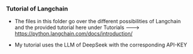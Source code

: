 ### Tutorial of Langchain

- The files in this folder go over the different possibilities of Langchain and the provided tutorial here under Tutorials 
---> https://python.langchain.com/docs/introduction/


- My tutorial uses the LLM of DeepSeek with the corresponding API-KEY